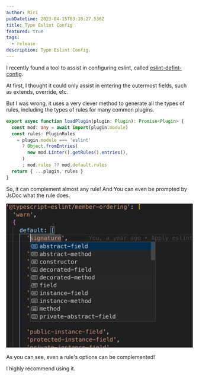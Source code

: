 ```yaml
---
author: Riri
pubDatetime: 2023-04-15T03:18:27.536Z
title: Type Eslint Config
featured: true
tags:
  - release
description: Type Eslint Config.
---
```

I recently found a tool to assist in configuring eslint, called [eslint-defint-config](https://github.com/Shinigami92/eslint-define-config).

At first, I thought it could only assist in entering the outermost fields, such as extends, override, etc.

But I was wrong, it uses a very clever method to generate all the types of rules, including the types of rules for many common plugins.

```ts
export async function loadPlugin(plugin: Plugin): Promise<Plugin> {
  const mod: any = await import(plugin.module)
  const rules: PluginRules
    = plugin.module === 'eslint'
      ? Object.fromEntries(
        new mod.Linter().getRules().entries(),
      )
      : mod.rules ?? mod.default.rules
  return { ...plugin, rules }
}
```

So, it can complement almost any rule! And You can even be prompted by JsDoc what the rule does.

![preview](../../assets/blog/type-eslint-config/preview.png)

As you can see, even a rule's options can be complemented!

I highly recommend using it.

